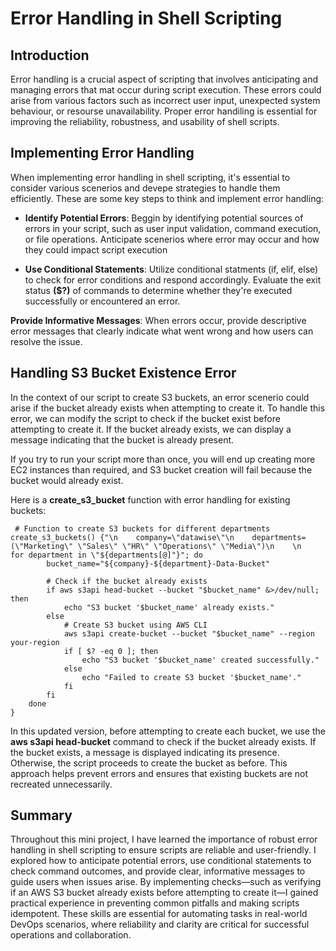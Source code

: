 # Error Handling in Shell Scripting

## Introduction

Error handling is a crucial aspect of scripting that involves anticipating and managing errors that mat occur during script execution. These errors could arise from various factors such as incorrect user input, unexpected system behaviour, or resourse unavailability. Proper error handiling is essential for improving the reliability, robustness, and usability of shell scripts.

## Implementing Error Handling
When implementing error handling in shell scripting, it's essential to consider various scenerios and devepe strategies to handle them efficiently. These are some key steps to think  and implement error handling:

-   **Identify Potential Errors**: Beggin by identifying potential sources of errors in your script, such as user input validation, command execution, or file operations. Anticipate scenerios where error may occur and how they could impact script execution

-   **Use Conditional Statements**: Utilize conditional statments (if, elif, else) to check for error conditions and respond accordingly. Evaluate the exit status **($?)** of commands to determine whether they're executed successfully or encountered an error.

**Provide Informative Messages**: When errors occur, provide descriptive error messages that clearly indicate what went wrong and how users can resolve the issue.

## Handling S3 Bucket Existence Error

In the context of our script to create S3 buckets, an error scenerio could arise if the bucket already exists when attempting to create it. To handle this error, we can modify the script to check if the bucket exist before attempting to create it. If the bucket already exists, we can display a message indicating that the bucket is already present.

If you try to run your script more than once, you will end up creating more EC2 instances than required, and S3 bucket creation will fail because the bucket would already exist.

Here is a **create_s3_bucket** function with error handling for existing buckets:
~~~
 # Function to create S3 buckets for different departments
create_s3_buckets() {"\n    company=\"datawise\"\n    departments=(\"Marketing\" \"Sales\" \"HR\" \"Operations\" \"Media\")\n    \n    for department in \"${departments[@]"}"; do
        bucket_name="${company}-${department}-Data-Bucket"
        
        # Check if the bucket already exists
        if aws s3api head-bucket --bucket "$bucket_name" &>/dev/null; then
            echo "S3 bucket '$bucket_name' already exists."
        else
            # Create S3 bucket using AWS CLI
            aws s3api create-bucket --bucket "$bucket_name" --region your-region
            if [ $? -eq 0 ]; then
                echo "S3 bucket '$bucket_name' created successfully."
            else
                echo "Failed to create S3 bucket '$bucket_name'."
            fi
        fi
    done
}
~~~


In this updated version, before attempting to create each bucket, we use the **aws s3api head-bucket** command to check if the bucket already exists. If the bucket exists, a message is displayed indicating its presence. Otherwise, the script proceeds to create the bucket as before. This approach helps prevent errors and ensures that existing buckets are not recreated unnecessarily.

## Summary

Throughout this mini project, I have learned the importance of robust error handling in shell scripting to ensure scripts are reliable and user-friendly. I explored how to anticipate potential errors, use conditional statements to check command outcomes, and provide clear, informative messages to guide users when issues arise. By implementing checks—such as verifying if an AWS S3 bucket already exists before attempting to create it—I gained practical experience in preventing common pitfalls and making scripts idempotent. These skills are essential for automating tasks in real-world DevOps scenarios, where reliability and clarity are critical for successful operations and collaboration.
